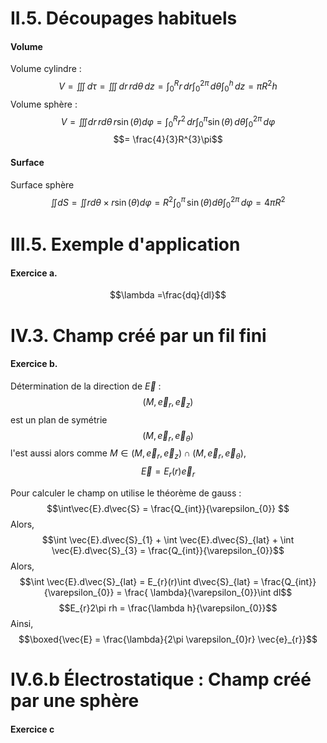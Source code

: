 # II.5. Découpages habituels
#### Volume
Volume cylindre : 
$$V = \iiint \, d\tau = \iiint  \, dr  \, rd\theta  \, dz = \int_{0}^{R}r \, dr \int_{0}^{2\pi}  \, d\theta \int_{0}^{h} \, dz = \pi R^{2}h$$ Volume sphère : 
$$V = \iiint dr \,r d\theta \, r\sin(\theta)d\varphi = \int _{0}^{R} r^{2} \,dr \int_{0}^{\pi} \sin(\theta) \, d\theta \int_{0}^{2\pi} \, d\varphi  $$
$$= \frac{4}{3}R^{3}\pi$$

#### Surface
Surface sphère 
$$\iint dS = \iint rd\theta \times r \sin(\theta)d\varphi = R^{2} \int_{0}^{\pi} \, \sin(\theta)d\theta \int_{0}^{2\pi}  \, d\varphi = 4\pi R^{2}$$

# III.5. Exemple d'application 
#### Exercice a. 
$$\lambda =\frac{dq}{dl}$$

# IV.3. Champ créé par un fil fini
#### Exercice b.
Détermination de la direction de $\vec{E}$ : 
$$(M, \vec{e}_{r}, \vec{e}_{z})$$
est un plan de symétrie
$$(M, \vec{e}_{r}, \vec{e}_{\theta})$$
l'est aussi alors comme $M \in (M, \vec{e}_{r}, \vec{e}_{z}) \cap (M, \vec{e}_{r}, \vec{e}_{\theta})$,
$$\vec{E} = E_{r}(r) \vec{e}_{r}$$

Pour calculer le champ on utilise le théorème de gauss : 
$$\int\vec{E}.d\vec{S} = \frac{Q_{int}}{\varepsilon_{0}} $$
Alors, 
$$\int \vec{E}.d\vec{S}_{1} + \int \vec{E}.d\vec{S}_{lat} + \int \vec{E}.d\vec{S}_{3} = \frac{Q_{int}}{\varepsilon_{0}}$$
Alors, 
$$\int \vec{E}.d\vec{S}_{lat} = E_{r}(r)\int d\vec{S}_{lat} = \frac{Q_{int}}{\varepsilon_{0}} = \frac{ \lambda}{\varepsilon_{0}}\int dl$$
$$E_{r}2\pi rh = \frac{\lambda h}{\varepsilon_{0}}$$
Ainsi, 
$$\boxed{\vec{E} = \frac{\lambda}{2\pi \varepsilon_{0}r} \vec{e}_{r}}$$

# IV.6.b Électrostatique : Champ créé par une sphère
#### Exercice c
